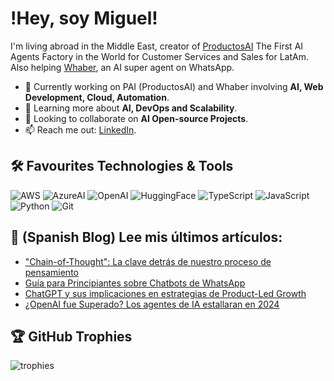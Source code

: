 # !Hey, soy Miguel!

I'm living abroad in the Middle East, creator of [ProductosAI](https://app.productos-ai.com/) The First AI Agents Factory in the World for Customer Services and Sales for LatAm. Also helping [Whaber](https://whaber.ai/), an AI super agent on WhatsApp.

- 🔭 Currently working on PAI (ProductosAI) and Whaber involving **AI, Web Development, Cloud, Automation**.
- 🌱 Learning more about **AI, DevOps and Scalability**.
- 👯 Looking to collaborate on **AI Open-source Projects**.
- 📫 Reach me out: [LinkedIn](https://linkedin.com/in/devmangel).

## 🛠️ Favourites Technologies & Tools

![AWS](https://img.shields.io/badge/-AWS-black?style=flat-square&logo=amazonaws)
![AzureAI](https://img.shields.io/badge/-AzureAI-black?style=flat-square&logo=microsoftazure)
![OpenAI](https://img.shields.io/badge/-OpenAI-black?style=flat-square&logo=openai)
![HuggingFace](https://img.shields.io/badge/-HuggingFace-black?style=flat-square&logo=huggingface)
![TypeScript](https://img.shields.io/badge/-TypeScript-black?style=flat-square&logo=typescript)
![JavaScript](https://img.shields.io/badge/-JavaScript-black?style=flat-square&logo=javascript)
![Python](https://img.shields.io/badge/-Python-black?style=flat-square&logo=python)
![Git](https://img.shields.io/badge/-Git-black?style=flat-square&logo=git)

## 📝 (Spanish Blog) Lee mis últimos artículos:

<!-- BLOG-POST-LIST:START -->
- ["Chain-of-Thought": La clave detrás de nuestro proceso de pensamiento](https://productos-ai.com/blog/24/Chain-of-Thought.html)
- [Guía para Principiantes sobre Chatbots de WhatsApp](https://productos-ai.com/blog/24/chatbot-whatsapp-business.html)
- [ChatGPT y sus implicaciones en estrategias de Product-Led Growth](https://productos-ai.beehiiv.com/p/chatgpt-y-sus-implicaciones-en-estrategias-de-productled-growth)
- [¿OpenAI fue Superado? Los agentes de IA estallaran en 2024](https://productos-ai.beehiiv.com/p/openai-fue-superado-los-agentes-de-ia-estallaran-en-2024)
<!-- BLOG-POST-LIST:END -->

## 🏆 GitHub Trophies

![trophies](https://github-profile-trophy.vercel.app/?username=devmangel&theme=darkhub)
